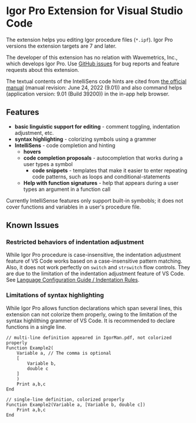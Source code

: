 # Igor Pro Extension for Visual Studio Code

The extension helps you editing Igor procedure files (`*.ipf`).
Igor Pro versions the extension targets are 7 and later.

The developer of this extension has no relation with Wavemetrics, Inc., which develops Igor Pro.
Use [GitHub issues](https://github.com/fujidana/vscode-igorpro/issues) for bug reports and feature requests about this extension.

The textual contents of the IntelliSens code hints are cited from [the official manual](https://www.wavemetrics.com/products/igorpro/manual) (manual revision: June 24, 2022 (9.01)) and also command helps (application version: 9.01 (Build 39200)) in the in-app help browser.

## Features

- __basic linguistic support for editing__ - comment toggling, indentation adjustment, etc.
- __syntax highlighting__ - colorizing symbols using a grammer
- __IntelliSens__ - code completion and hinting
  - __hovers__
  - __code completion proposals__ - autocompletion that works during a user types a symbol
    - __code snippets__ - templates that make it easier to enter repeating code patterns, such as loops and conditional-statements
  - __Help with function signatures__ - help that appears during a user types an argument in a function call

Currently IntelliSense features only support built-in symbobls; it does not cover functions and variables in a user's procedure file.

## Known Issues

### Restricted behaviors of indentation adjustment

While Igor Pro procedure is case-insensitive, the indentation adjustment feature of VS Code works based on a case-insensitive pattern matching.
Also, it does not work perfectly on `switch` and `strswitch` flow controls.
They are due to the limitation of the indentation adjustment feature of VS Code.
See [Language Configuration Guide / Indentation Rules](https://code.visualstudio.com/api/language-extensions/language-configuration-guide#indentation-rules).

### Limitations of syntax highlighting

While Igor Pro allows function declarations which span several lines, this extension can not colorize them properly, owing to the limitation of the syntax highlithing grammer of VS Code.
It is recommended to declare functions in a single line.

```igorpro
// multi-line definition appeared in IgorMan.pdf, not colorized properly
Function Example2(
    Variable a, // The comma is optional
    [
        Variable b,
        double c
    ]
    )
    Print a,b,c
End

// single-line definition, colorized properly
Function Example2(Variable a, [Variable b, double c])
    Print a,b,c
End
```
